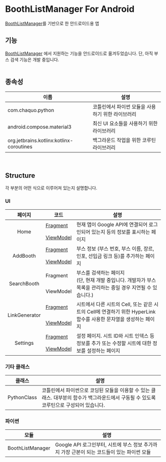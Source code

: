 # BoothListManager For Android

[BoothListManager][BoothListManager]를 기반으로 한 안드로이드용 앱

## 기능

[BoothListManager][BoothListManager] 에서 지원하는 기능을 안드로이드로 옮겨두었습니다.
단, 아직 부스 검색 기능은 개발 중입니다.
<br/><br/>

## 종속성
<table>
    <head>
        <th style="text-align: center">이름</th>
        <th style="text-align: center">설명</th>
    </head>
    <tbody>
        <tr>
            <td>com.chaquo.python</td>
            <td>코틀린에서 파이썬 모듈을 사용하기 위한 라이브러리</td>
        </tr>
        <tr>
            <td>android.compose.material3</td>
            <td>최신 UI 요소들을 사용하기 위한 라이브러리</td>
        </tr>
        <tr>
            <td>org.jetbrains.kotlinx:kotlinx-coroutines</td>
            <td>백그라운드 작업을 위한 코루틴 라이브러리</td>
        </tr>
    </tbody>
</table>
<br/>

## Structure
각 부분의 어떤 식으로 이루어져 있는지 설명합니다. 
### UI
<table>
    <head>
        <th style="text-align: center">페이지</th>
        <th style="text-align: center" width="50">코드</th>
        <th style="text-align: center">설명</th>
    </head>
    <tbody>
        <tr>
            <td style="text-align: center" rowspan="2">Home</td>
            <td><a href="https://github.com/MinePacu/BoothListManager_ForAndroid/blob/master/app/src/main/java/com/minepacu/boothlistmanager/ui/home/HomeFragment.kt">Fragment</a></td>
            <td rowspan="2">현재 앱이 Google API에 연결되어 로그인되어 있는지 등의 정보를 표시하는 페이지</td>
        </tr>
        <tr>
            <td><a href="https://github.com/MinePacu/BoothListManager_ForAndroid/blob/master/app/src/main/java/com/minepacu/boothlistmanager/ui/home/HomeViewModel.kt">ViewModel</a></td>
        </tr>
        <tr>
            <td style="text-align: center" rowspan="2">AddBooth</td>
            <td><a href="https://github.com/MinePacu/   BoothListManager_ForAndroid/blob/master/app/src/main/java/com/minepacu/boothlistmanager/ui/Booth/AddBoothFragment.kt">Fragment</a></td>
            <td rowspan="2">부스 정보 (부스 번호, 부스 이름, 장르, 인포, 선입금 링크 등)를 추가하는 페이지
        </tr>
        <tr>
            <td><a href="https://github.com/MinePacu/BoothListManager_ForAndroid/blob/master/app/src/main/java/com/minepacu/boothlistmanager/ui/Booth/AddBoothViewModel.kt">ViewModel</a></td>
        </tr>
        <tr>
            <td style="text-align: center" rowspan="2">SearchBooth</td>
            <td>Fragment</td>
            <td rowspan="2">부스를 검색하는 페이지<br/>(단, 현재 개발 중입니다. 개발자가 부스 목록을 관리하는 중일 경우 지연될 수 있습니다.)</td>
        </tr>
        <tr>
            <td>ViewModel</td>
        </tr>
        <tr>
            <td style="text-align: center" rowspan="2">LinkGenerator</td>
            <td><a href="https://github.com/MinePacu/BoothListManager_ForAndroid/blob/master/app/src/main/java/com/minepacu/boothlistmanager/ui/HyperLinkGenerator/HyperLinkGeneratorFragment.kt">Fragment</a></td>
            <td rowspan="2">시트에서 다른 시트의 Cell, 또는 같은 시트의 Cell에 연결하기 위한 HyperLink 함수를 사용한 문자열을 생성하는 페이지
        </tr>
        <tr>
            <td><a href="https://github.com/MinePacu/BoothListManager_ForAndroid/blob/master/app/src/main/java/com/minepacu/boothlistmanager/ui/HyperLinkGenerator/HyperLinkGeneratorViewModel.kt">ViewModel</a></td>
        </tr>
        <tr>
            <td style="text-align: center" rowspan="2">Settings</td>
            <td><a href="https://github.com/MinePacu/BoothListManager_ForAndroid/blob/master/app/src/main/java/com/minepacu/boothlistmanager/ui/Settings/SettingsFragment.kt">Fragment</a></td>
            <td rowspan="2">설정 페이지. 시트 ID와 시트 인덱스 등 정보를 추가 또는 수정할 시트에 대한 정보를 설정하는 페이지</td>
        </tr>
        <tr>
            <td><a href="https://github.com/MinePacu/BoothListManager_ForAndroid/blob/master/app/src/main/java/com/minepacu/boothlistmanager/ui/Settings/SettingsViewModel.kt">ViewModel</a></td>
        </tr>
    </tbody>
</table>

### 기타 클래스
<table>
    <head>
        <th style="text-align: center">클래스</th>
        <th style="text-align: center">설명</th>
    </head>
    <tbody>
        <tr>
            <td>PythonClass</td>
            <td>코틀린에서 파이썬으로 코딩된 모듈을 이용할 수 있는 클래스. 대부분의 함수가 백그라운드에서 구동될 수 있도록 코루틴으로 구성되어 있습니다.</td>
        </tr>
    </tbody>
</table>

### 파이썬
<table>
    <head>
        <th style="text-align: center">모듈</th>
        <th style="text-align: center">설명</th>
    </head>
    <tbody>
        <tr>
            <td>BoothListManager</td>
            <td>Google API 로그인부터, 시트에 부스 정보 추가까지 가장 근본이 되는 코드들이 있는 파이썬 모듈</td>
        </tr>
    </tbody>
</table>


[//]: #

[BoothListManager]: <https://github.com/MinePacu/BoothListManager>

